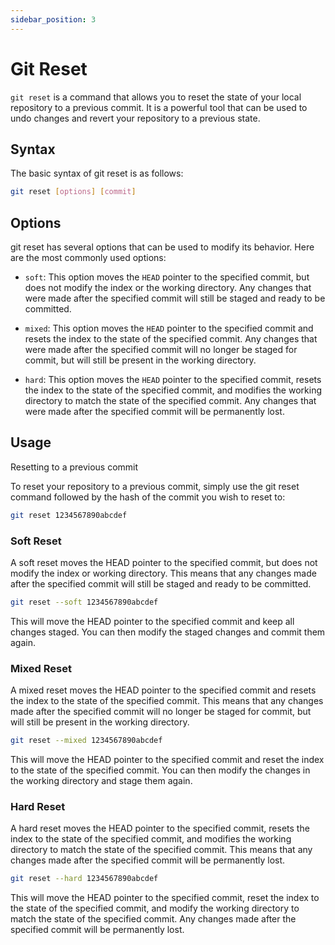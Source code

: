 ```yaml
---
sidebar_position: 3
---
```


# Git Reset

`git reset` is a command that allows you to reset the state of your local repository to a previous commit. It is a powerful tool that can be used to undo changes and revert your repository to a previous state.

## Syntax

The basic syntax of git reset is as follows:
```bash
git reset [options] [commit]
```

## Options
git reset has several options that can be used to modify its behavior. Here are the most commonly used options:

- `soft`: This option moves the `HEAD` pointer to the specified commit, but does not modify the index or the working directory. Any changes that were made after the specified commit will still be staged and ready to be committed.

- `mixed`: This option moves the `HEAD` pointer to the specified commit and resets the index to the state of the specified commit. Any changes that were made after the specified commit will no longer be staged for commit, but will still be present in the working directory.

- `hard`: This option moves the `HEAD` pointer to the specified commit, resets the index to the state of the specified commit, and modifies the working directory to match the state of the specified commit. Any changes that were made after the specified commit will be permanently lost.

## Usage
Resetting to a previous commit

To reset your repository to a previous commit, simply use the git reset command followed by the hash of the commit you wish to reset to:

```bash
git reset 1234567890abcdef
```
### Soft Reset
A soft reset moves the HEAD pointer to the specified commit, but does not modify the index or working directory. This means that any changes made after the specified commit will still be staged and ready to be committed.

```bash
git reset --soft 1234567890abcdef
```
This will move the HEAD pointer to the specified commit and keep all changes staged. You can then modify the staged changes and commit them again.

### Mixed Reset
A mixed reset moves the HEAD pointer to the specified commit and resets the index to the state of the specified commit. This means that any changes made after the specified commit will no longer be staged for commit, but will still be present in the working directory.

```bash
git reset --mixed 1234567890abcdef
```

This will move the HEAD pointer to the specified commit and reset the index to the state of the specified commit. You can then modify the changes in the working directory and stage them again.

### Hard Reset
A hard reset moves the HEAD pointer to the specified commit, resets the index to the state of the specified commit, and modifies the working directory to match the state of the specified commit. This means that any changes made after the specified commit will be permanently lost.

```bash
git reset --hard 1234567890abcdef
```

This will move the HEAD pointer to the specified commit, reset the index to the state of the specified commit, and modify the working directory to match the state of the specified commit. Any changes made after the specified commit will be permanently lost.

